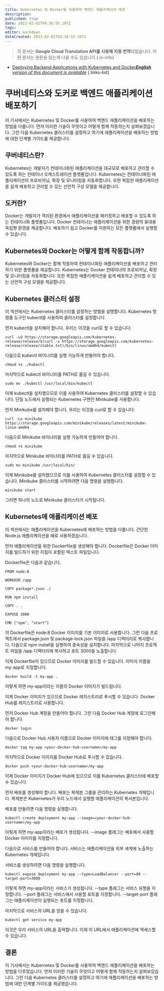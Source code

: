 ```yaml
---
title: Kubernetes 및 Docker를 사용하여 백엔드 애플리케이션 배포
description: 
published: true
date: 2023-02-01T04:36:55.107Z
tags: 
editor: markdown
dateCreated: 2023-02-01T04:36:55.107Z
---
```


> 이 문서는 **Google Cloud Translation API를 사용해 자동 번역**되었습니다.
어떤 문서는 원문을 읽는게 나을 수도 있습니다.{.is-info}

- [Deploying Backend Applications with Kubernetes and Docker***English** version of this document is available*](/en/Knowledge-base/Backend/deploying-backend-applications-with-kubernetes-and-docker)
{.links-list}



# 쿠버네티스와 도커로 백엔드 애플리케이션 배포하기

이 기사에서는 Kubernetes 및 Docker를 사용하여 백엔드 애플리케이션을 배포하는 방법을 다룹니다. 먼저 이러한 기술이 무엇이고 어떻게 함께 작동하는지 살펴보겠습니다. 그런 다음 Kubernetes 클러스터를 설정하고 여기에 애플리케이션을 배포하는 방법에 대한 단계별 가이드를 제공합니다.

## 쿠버네티스란?

Kubernetes는 개발자가 컨테이너화된 애플리케이션을 대규모로 배포하고 관리할 수 있도록 하는 컨테이너 오케스트레이션 플랫폼입니다. Kubernetes는 컨테이너화된 애플리케이션의 프로비저닝, 확장 및 모니터링을 자동화합니다. 또한 복잡한 애플리케이션을 쉽게 배포하고 관리할 수 있는 선언적 구성 모델을 제공합니다.

## 도커란?

Docker는 개발자가 격리된 환경에서 애플리케이션을 패키징하고 배포할 수 있도록 하는 컨테이너화 플랫폼입니다. Docker 컨테이너는 애플리케이션을 위한 경량의 휴대용 독립형 환경을 제공합니다. 배포하기 쉽고 Docker를 지원하는 모든 플랫폼에서 실행할 수 있습니다.

## Kubernetes와 Docker는 어떻게 함께 작동합니까?

Kubernetes와 Docker는 함께 작동하여 컨테이너화된 애플리케이션을 배포하고 관리하기 위한 플랫폼을 제공합니다. Kubernetes는 Docker 컨테이너의 프로비저닝, 확장 및 모니터링을 자동화합니다. 또한 복잡한 애플리케이션을 쉽게 배포하고 관리할 수 있는 선언적 구성 모델을 제공합니다.

## Kubernetes 클러스터 설정

이 섹션에서는 Kubernetes 클러스터를 설정하는 방법을 설명합니다. Kubernetes 명령줄 도구인 kubectl을 사용하여 클러스터를 설정합니다.

먼저 kubectl을 설치해야 합니다. 우리는 이것을 curl로 할 수 있습니다:

```
curl -LO https://storage.googleapis.com/kubernetes-release/release/$(curl -s https://storage.googleapis.com/kubernetes-release/release/stable.txt)/bin/linux/amd64/kubectl
```

다음으로 kubectl 바이너리를 실행 가능하게 만들어야 합니다.

```
chmod +x ./kubectl
```

마지막으로 kubectl 바이너리를 PATH로 옮길 수 있습니다.

```
sudo mv ./kubectl /usr/local/bin/kubectl
```

이제 kubectl을 설치했으므로 이를 사용하여 Kubernetes 클러스터를 설정할 수 있습니다. 단일 노드에서 실행되는 Kubernetes 구현인 Minikube를 사용합니다.

먼저 Minikube를 설치해야 합니다. 우리는 이것을 curl로 할 수 있습니다:

```
curl -Lo minikube https://storage.googleapis.com/minikube/releases/latest/minikube-linux-amd64
```

다음으로 Minikube 바이너리를 실행 가능하게 만들어야 합니다.

```
chmod +x minikube
```

마지막으로 Minikube 바이너리를 PATH로 옮길 수 있습니다.

```
sudo mv minikube /usr/local/bin/
```

이제 Minikube를 설치했으므로 이를 사용하여 Kubernetes 클러스터를 설정할 수 있습니다. Minikube 클러스터를 시작하려면 다음 명령을 실행합니다.

```
minikube start
```

그러면 하나의 노드로 Minikube 클러스터가 시작됩니다.

## Kubernetes에 애플리케이션 배포

이 섹션에서는 애플리케이션을 Kubernetes에 배포하는 방법을 다룹니다. 간단한 Node.js 애플리케이션을 예로 사용하겠습니다.

먼저 애플리케이션을 위한 Dockerfile을 생성해야 합니다. Dockerfile은 Docker 이미지를 빌드하기 위한 지침이 포함된 텍스트 파일입니다.

Dockerfile은 다음과 같습니다.

```
FROM node:8

WORKDIR /app

COPY package*.json ./

RUN npm install

COPY . .

EXPOSE 3000

CMD ["npm", "start"]
```

이 Dockerfile은 node:8 Docker 이미지를 기본 이미지로 사용합니다. 그런 다음 프로젝트에서 package.json 및 package-lock.json 파일을 /app 디렉터리로 복사합니다. 다음으로 npm install을 실행하여 종속성을 설치합니다. 마지막으로 나머지 프로젝트 파일을 /app 디렉터리에 복사하고 포트 3000을 노출합니다.

이제 Dockerfile이 있으므로 Docker 이미지를 빌드할 수 있습니다. 이미지 이름을 my-app로 지정합니다.

```
docker build -t my-app .
```

이렇게 하면 my-app이라는 이름의 Docker 이미지가 빌드됩니다.

이제 Docker 이미지가 있으므로 Docker 레지스트리로 푸시할 수 있습니다. Docker Hub를 레지스트리로 사용합니다.

먼저 Docker Hub 계정을 만들어야 합니다. 그런 다음 Docker Hub 계정에 로그인해야 합니다.

```
docker login
```

다음으로 Docker Hub 사용자 이름으로 Docker 이미지에 태그를 지정해야 합니다.

```
docker tag my-app <your-docker-hub-username>/my-app
```

마지막으로 Docker 이미지를 Docker Hub로 푸시할 수 있습니다.

```
docker push <your-docker-hub-username>/my-app
```

이제 Docker 이미지가 Docker Hub에 있으므로 이를 Kubernetes 클러스터에 배포할 수 있습니다.

먼저 배포를 생성해야 합니다. 배포는 복제본 그룹을 관리하는 Kubernetes 개체입니다. 복제본은 Kubernetes가 우리 노드에서 실행할 애플리케이션의 복사본입니다.

배포를 만들려면 다음 명령을 실행합니다.

```
kubectl create deployment my-app --image=<your-docker-hub-username>/my-app
```

이렇게 하면 my-app이라는 배포가 생성됩니다. --image 플래그는 배포에서 사용할 Docker 이미지를 지정합니다.

다음으로 서비스를 만들어야 합니다. 서비스는 애플리케이션을 외부 세계에 노출하는 Kubernetes 개체입니다.

서비스를 생성하려면 다음 명령을 실행합니다.

```
kubectl expose deployment my-app --type=LoadBalancer --port=80 --target-port=3000
```

이렇게 하면 my-app이라는 서비스가 생성됩니다. --type 플래그는 서비스 유형을 지정합니다. --port 플래그는 서비스에서 사용할 포트를 지정합니다. --target-port 플래그는 애플리케이션이 실행되는 포트를 지정합니다.

마지막으로 서비스의 URL을 얻을 수 있습니다.

```
kubectl get service my-app
```

이것은 우리 서비스의 URL을 출력합니다. 이제 이 URL에서 애플리케이션에 액세스할 수 있습니다.

## 결론

이 기사에서는 Kubernetes 및 Docker를 사용하여 백엔드 애플리케이션을 배포하는 방법을 다루었습니다. 먼저 이러한 기술이 무엇이고 어떻게 함께 작동하는지 살펴보았습니다. 그런 다음 Kubernetes 클러스터를 설정하고 여기에 애플리케이션을 배포하는 방법에 대한 단계별 가이드를 제공했습니다.